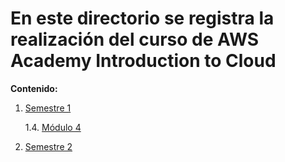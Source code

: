 # En este directorio se registra la realización del curso de AWS Academy Introduction to Cloud

**Contenido:**

1. [Semestre 1](Semestre_1/)

   1.4. [Módulo 4](Semestre_1/Modulo_4/Modulo_4.md)

2. [Semestre 2](Semestre_2/)